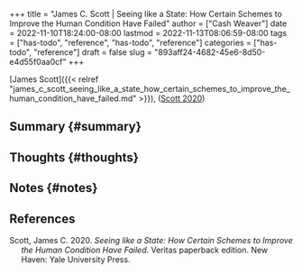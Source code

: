 +++
title = "James C. Scott | Seeing like a State: How Certain Schemes to Improve the Human Condition Have Failed"
author = ["Cash Weaver"]
date = 2022-11-10T18:24:00-08:00
lastmod = 2022-11-13T08:06:59-08:00
tags = ["has-todo", "reference", "has-todo", "reference"]
categories = ["has-todo", "reference"]
draft = false
slug = "893aff24-4682-45e6-8d50-e4d55f0aa0cf"
+++

[James Scott]({{< relref "james_c_scott_seeing_like_a_state_how_certain_schemes_to_improve_the_human_condition_have_failed.md" >}}), (<a href="#citeproc_bib_item_1">Scott 2020</a>)


## Summary {#summary}


## Thoughts {#thoughts}


## Notes {#notes}

## References

<style>.csl-entry{text-indent: -1.5em; margin-left: 1.5em;}</style><div class="csl-bib-body">
  <div class="csl-entry"><a id="citeproc_bib_item_1"></a>Scott, James C. 2020. <i>Seeing like a State: How Certain Schemes to Improve the Human Condition Have Failed</i>. Veritas paperback edition. New Haven: Yale University Press.</div>
</div>

